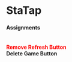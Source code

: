 StaTap
======

<h4>Assignments</h4><br>
<span style="color:#FF0000"><strong>Remove Refresh Button</strong></span><br>
<strong>Delete Game Button</strong>
<strong></strong>
<strong></strong>
<strong></strong>
<strong></strong>
<strong></strong>


